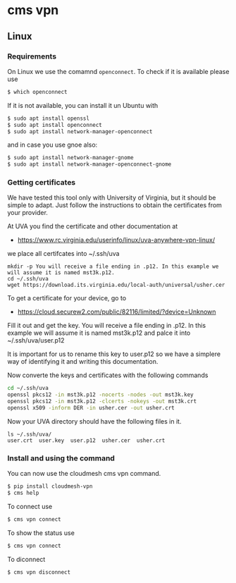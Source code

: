 # cms vpn

## Linux

### Requirements

On Linux we use the comamnd `openconnect`. To check if it is available please use

```bash
$ which openconnect
```

If it is not available, you can install it un Ubuntu with 

```bash
$ sudo apt install openssl
$ sudo apt install openconnect
$ sudo apt install network-manager-openconnect
```
and in case you use gnoe also:

```bash
$ sudo apt install network-manager-gnome
$ sudo apt install network-manager-openconnect-gnome
```

### Getting certificates

We have tested this tool only with University of Virginia, but it should be simple to adapt. Just follow the 
instructions to obtain the certificates from your provider.

At UVA you find the certificate and other documentation at 

* <https://www.rc.virginia.edu/userinfo/linux/uva-anywhere-vpn-linux/>

we place all certifcates into ~/.ssh/uva

```
mkdir -p You will receive a file ending in .p12. In this example we will assume it is named mst3k.p12.
cd ~/.ssh/uva
wget https://download.its.virginia.edu/local-auth/universal/usher.cer
```

To get a certificate for your device, go to 

* <https://cloud.securew2.com/public/82116/limited/?device=Unknown>

Fill it out and get the key. You will receive a 
file ending in .p12. In this example we will assume it 
is named mst3k.p12 and palce it into ~/.ssh/uva/user.p12

It is important for us to rename this key to user.p12
so we have a simplere way of identifying it and writing this documentation.

Now converte the keys and certificates with the following commands

```bash
cd ~/.ssh/uva
openssl pkcs12 -in mst3k.p12 -nocerts -nodes -out mst3k.key
openssl pkcs12 -in mst3k.p12 -clcerts -nokeys -out mst3k.crt
openssl x509 -inform DER -in usher.cer -out usher.crt
```


Now your UVA directory should have the following files in it.

```
ls ~/.ssh/uva/
user.crt  user.key  user.p12  usher.cer  usher.crt
```


### Install and using the command

You can now use the cloudmesh cms vpn command.


```bash
$ pip install cloudmesh-vpn
$ cms help
```

To connect use 


```bash
$ cms vpn connect 
```

To show the status use

```bash
$ cms vpn connect 
```


To diconnect

```bash
$ cms vpn disconnect
```
